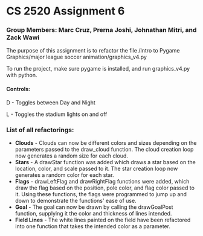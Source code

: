 # CS 2520 Assignment 6
### Group Members: Marc Cruz, Prerna Joshi, Johnathan Mitri, and Zack Wawi

The purpose of this assignment is to refactor the file /Intro to Pygame Graphics/major league soccer animation/graphics_v4.py

To run the project, make sure pygame is installed, and run graphics_v4.py with python. 

#### Controls:
D - Toggles between Day and Night

L - Toggles the stadium lights on and off

### List of all refactorings:
- **Clouds** - Clouds can now be different colors and sizes depending on the parameters passed to the draw_cloud function. The cloud creation loop now generates a random size for each cloud.
- **Stars** - A drawStar function was added which draws a star based on the location, color, and scale passed to it. The star creation loop now generates a random color for each star. 
- **Flags** - drawLeftFlag and drawRightFlag functions were added, which draw the flag based on the position, pole color, and flag color passed to it. Using these functions, the flags were programmed to jump up and down to demonstrate the functions' ease of use. 
- **Goal** - The goal can now be drawn by calling the drawGoalPost function, supplying it the color and thickness of lines intended. 
- **Field Lines** - The white lines painted on the field have been refactored into one function that takes the intended color as a parameter.
